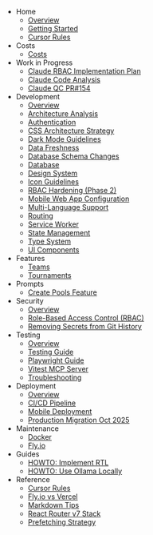 - Home
   - [Overview](README.md)
   - [Getting Started](getting-started.md)
   - [Cursor Rules](cursor-rules.md)
- Costs
   - [Costs](costs/ai-usage-costs.md)
- Work in Progress
   - [Claude RBAC Implementation Plan](wip/claude-20250727.md)
   - [Claude Code Analysis](wip/claude-20250717.md)
   - [Claude QC PR#154](wip/claude-20250723.md)
- Development
   - [Overview](development/overview.md)
   - [Architecture Analysis](development/architecture-analysis.md)
   - [Authentication](development/authentication.md)
   - [CSS Architecture Strategy](development/css-architecture-strategy.md)
   - [Dark Mode Guidelines](development/dark-mode-guidelines.md)
   - [Data Freshness](development/data-freshness.md)
   - [Database Schema Changes](development/database-schema-changes.md)
   - [Database](development/database.md)
   - [Design System](development/design-system.md)
   - [Icon Guidelines](development/icon-guidelines.md)
   - [RBAC Hardening (Phase 2)](development/RBAC.hardening.md)
   - [Mobile Web App Configuration](development/mobile-webapp-config.md)
   - [Multi-Language Support](development/multi-language-support.md)
   - [Routing](development/routing.md)
   - [Service Worker](service-worker.md)
   - [State Management](development/state-management.md)
   - [Type System](development/type-system.md)
   - [UI Components](development/ui-components.md)
- Features
   - [Teams](development/teams.md)
   - [Tournaments](development/tournaments.md)
- Prompts
   - [Create Pools Feature](prompts/pools-feature-prompt.md)
- Security
   - [Overview](security/overview.md)
   - [Role-Based Access Control (RBAC)](security/rbac.md)
   - [Removing Secrets from Git History](security/removing-secrets-from-git-history.md)
- Testing
   - [Overview](testing/overview.md)
   - [Testing Guide](testing/testing-guide.md)
   - [Playwright Guide](testing/playwright-guide.md)
   - [Vitest MCP Server](testing/vitest-mcp.md)
   - [Troubleshooting](testing/troubleshooting.md)
- Deployment
   - [Overview](deployment/overview.md)
   - [CI/CD Pipeline](deployment/cicd-pipeline.md)
   - [Mobile Deployment](deployment/mobile.md)
   - [Production Migration Oct 2025](deployment/production-migration-2025-10.md)
- Maintenance
   - [Docker](maintenance/docker.md)
   - [Fly.io](maintenance/fly.md)
- Guides
   - [HOWTO: Implement RTL](<guides/HOWTO Implement RTL.md>)
   - [HOWTO: Use Ollama Locally](<guides/HOWTO Use Ollama Locally.md>)
- Reference
   - [Cursor Rules](cursor-rules.md)
   - [Fly.io vs Vercel](fly-vs-vercel.md)
   - [Markdown Tips](markdown-tips.md)
   - [React Router v7 Stack](remix-stack.md)
   - [Prefetching Strategy](prefetching-strategy.md)
